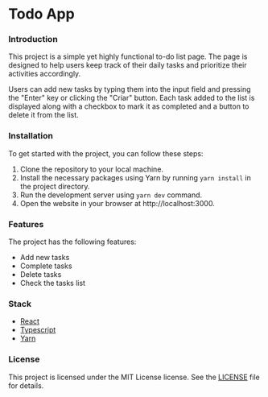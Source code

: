 # Todo App

### Introduction

This project is a simple yet highly functional to-do list page. The page is designed to help users keep track of their daily tasks and prioritize their activities accordingly.

Users can add new tasks by typing them into the input field and pressing the "Enter" key or clicking the "Criar" button. Each task added to the list is displayed along with a checkbox to mark it as completed and a button to delete it from the list.

### Installation

To get started with the project, you can follow these steps:

1. Clone the repository to your local machine.
2. Install the necessary packages using Yarn by running `yarn install` in the project directory.
3. Run the development server using `yarn dev` command.
4. Open the website in your browser at http://localhost:3000.

### Features

The project has the following features:

- Add new tasks
- Complete tasks
- Delete tasks
- Check the tasks list

### Stack

- [React](https://reactjs.org/)
- [Typescript](https://www.typescriptlang.org/)
- [Yarn](https://yarnpkg.com/)

### License

This project is licensed under the MIT License license. See the [LICENSE](./LICENSE) file for details.
